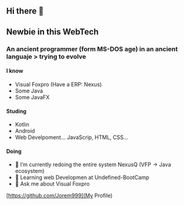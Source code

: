 ## Hi there 👋

## Newbie in this WebTech

### An ancient programmer (form MS-DOS age) in an ancient languaje > trying to evolve

#### I know

- Visual Foxpro (Have a ERP: Nexus)
- Some Java 
- Some JavaFX

#### Studing

- Kotlin
- Android
- Web Develpoment... JavaScrip, HTML, CSS...

#### Doing

- 🔭 I’m currently redoing the entire system NexusQ (VFP -> Java ecosystem)
- 🌱 Learning web Developmen at Undefined-BootCamp
- 💬 Ask me about Visual Foxpro

[https://github.com/Jorem999](My Profile)
